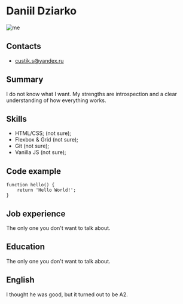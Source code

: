 # Daniil Dziarko

![me](../rsschool-cv/assets/img/me.jpg)

## Contacts

- custik.s@yandex.ru

## Summary

I do not know what I want. My strengths are introspection and a clear understanding of how everything works.

## Skills

- HTML/CSS; (not sure);
- Flexbox & Grid (not sure);
- Git (not sure);
- Vanilla JS (not sure);

## Code example

```
function hello() {
    return 'Hello World!';
}
```

## Job experience

The only one you don't want to talk about.

## Education

The only one you don't want to talk about.

## English

I thought he was good, but it turned out to be A2.
